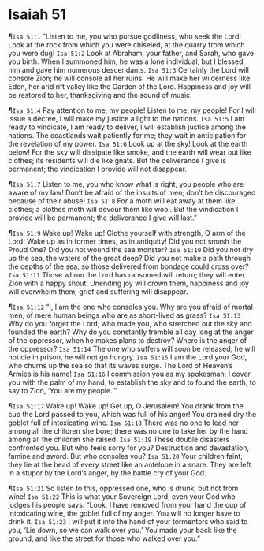 # Isaiah 51

¶`Isa 51:1` “Listen to me, you who pursue godliness, who seek the Lord! Look at the rock from which you were chiseled, at the quarry from which you were dug!
`Isa 51:2` Look at Abraham, your father, and Sarah, who gave you birth. When I summoned him, he was a lone individual, but I blessed him and gave him numerous descendants.
`Isa 51:3` Certainly the Lord will console Zion; he will console all her ruins. He will make her wilderness like Eden, her arid rift valley like the Garden of the Lord. Happiness and joy will be restored to her, thanksgiving and the sound of music.

¶`Isa 51:4` Pay attention to me, my people! Listen to me, my people! For I will issue a decree, I will make my justice a light to the nations.
`Isa 51:5` I am ready to vindicate, I am ready to deliver, I will establish justice among the nations. The coastlands wait patiently for me; they wait in anticipation for the revelation of my power.
`Isa 51:6` Look up at the sky! Look at the earth below! For the sky will dissipate like smoke, and the earth will wear out like clothes; its residents will die like gnats. But the deliverance I give is permanent; the vindication I provide will not disappear.

¶`Isa 51:7` Listen to me, you who know what is right, you people who are aware of my law! Don’t be afraid of the insults of men; don’t be discouraged because of their abuse!
`Isa 51:8` For a moth will eat away at them like clothes; a clothes moth will devour them like wool. But the vindication I provide will be permanent; the deliverance I give will last.”

¶`Isa 51:9` Wake up! Wake up! Clothe yourself with strength, O arm of the Lord! Wake up as in former times, as in antiquity! Did you not smash the Proud One? Did you not wound the sea monster?
`Isa 51:10` Did you not dry up the sea, the waters of the great deep? Did you not make a path through the depths of the sea, so those delivered from bondage could cross over?
`Isa 51:11` Those whom the Lord has ransomed will return; they will enter Zion with a happy shout. Unending joy will crown them, happiness and joy will overwhelm them; grief and suffering will disappear.

¶`Isa 51:12` “I, I am the one who consoles you. Why are you afraid of mortal men, of mere human beings who are as short-lived as grass?
`Isa 51:13` Why do you forget the Lord, who made you, who stretched out the sky and founded the earth? Why do you constantly tremble all day long at the anger of the oppressor, when he makes plans to destroy? Where is the anger of the oppressor?
`Isa 51:14` The one who suffers will soon be released; he will not die in prison, he will not go hungry.
`Isa 51:15` I am the Lord your God, who churns up the sea so that its waves surge. The Lord of Heaven’s Armies is his name!
`Isa 51:16` I commission you as my spokesman; I cover you with the palm of my hand, to establish the sky and to found the earth, to say to Zion, ‘You are my people.’”

¶`Isa 51:17` Wake up! Wake up! Get up, O Jerusalem! You drank from the cup the Lord passed to you, which was full of his anger! You drained dry the goblet full of intoxicating wine.
`Isa 51:18` There was no one to lead her among all the children she bore; there was no one to take her by the hand among all the children she raised.
`Isa 51:19` These double disasters confronted you. But who feels sorry for you? Destruction and devastation, famine and sword. But who consoles you?
`Isa 51:20` Your children faint; they lie at the head of every street like an antelope in a snare. They are left in a stupor by the Lord’s anger, by the battle cry of your God.

¶`Isa 51:21` So listen to this, oppressed one, who is drunk, but not from wine!
`Isa 51:22` This is what your Sovereign Lord, even your God who judges his people says: “Look, I have removed from your hand the cup of intoxicating wine, the goblet full of my anger. You will no longer have to drink it.
`Isa 51:23` I will put it into the hand of your tormentors who said to you, ‘Lie down, so we can walk over you.’ You made your back like the ground, and like the street for those who walked over you.”
